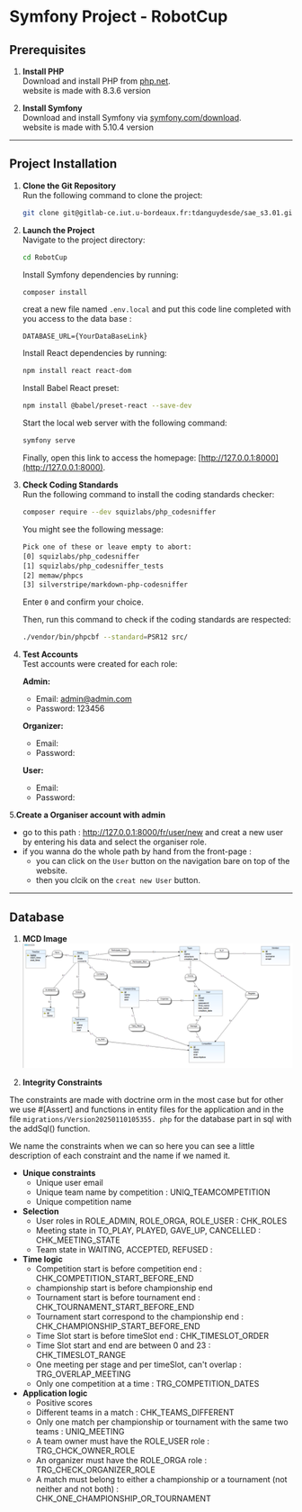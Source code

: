 # Symfony Project - RobotCup

## Prerequisites

1. **Install PHP**  
   Download and install PHP from [php.net](https://www.php.net/).  
   website is made with 8.3.6 version


2. **Install Symfony**  
   Download and install Symfony via [symfony.com/download](https://symfony.com/download).  
   website is made with 5.10.4 version

---

## Project Installation

1. **Clone the Git Repository**  
   Run the following command to clone the project:  
   ```bash
   git clone git@gitlab-ce.iut.u-bordeaux.fr:tdanguydesde/sae_s3.01.git
   ```

2. **Launch the Project**  
   Navigate to the project directory:  
   ```bash
   cd RobotCup
   ```  
   Install Symfony dependencies by running:  
   ```bash
   composer install
   ```
   creat a new file named `.env.local` and put this code line completed with you access to the data base : 
   ```
   DATABASE_URL={YourDataBaseLink}
   ```
   Install React dependencies by running:  
   ```bash
   npm install react react-dom
   ```  
   Install Babel React preset:  
   ```bash
   npm install @babel/preset-react --save-dev
   ```  
   Start the local web server with the following command:  
   ```bash
   symfony serve
   ```  
   Finally, open this link to access the homepage: [http://127.0.0.1:8000](http://127.0.0.1:8000).

3. **Check Coding Standards**  
   Run the following command to install the coding standards checker:  
   ```bash
   composer require --dev squizlabs/php_codesniffer
   ```  
   You might see the following message:  
   ```bash
   Pick one of these or leave empty to abort:
   [0] squizlabs/php_codesniffer
   [1] squizlabs/php_codesniffer_tests
   [2] memaw/phpcs
   [3] silverstripe/markdown-php-codesniffer
   ```  
   Enter `0` and confirm your choice.

   Then, run this command to check if the coding standards are respected:  
   ```bash
   ./vendor/bin/phpcbf --standard=PSR12 src/
   ```

4. **Test Accounts**  
   Test accounts were created for each role:  
   
   **Admin:**  
   * Email: admin@admin.com  
   * Password: 123456

   **Organizer:**  
   * Email: 
   * Password: 

   **User:**  
   * Email: 
   * Password: 

5.**Create a Organiser account with admin**  
   * go to this path : http://127.0.0.1:8000/fr/user/new and creat a new user by entering his data and select the organiser role.
   * if you wanna do the whole path by hand from the front-page :
      * you can click on the `User` button on the navigation bare on top of the website.
      * then you clcik on the `creat new User` button.

---

## Database
1. **MCD Image**  
![MCD Image](MCD.webp)

2. **Integrity Constraints** 

The constraints are made with doctrine orm in the most case but for other we use #[Assert\] and functions in entity files for the application and in the file `migrations/Version20250110105355. php` for the database part in sql with the addSql() function.

We name the constraints when we can so here you can see a little description of each constraint and the name if we named it.
   * **Unique constraints** 
      * Unique user email 
      * Unique team name by competition : UNIQ_TEAMCOMPETITION
      * Unique competition name 
   * **Selection** 
      * User roles in ROLE_ADMIN, ROLE_ORGA, ROLE_USER : CHK_ROLES
      * Meeting state in TO_PLAY, PLAYED, GAVE_UP, CANCELLED : CHK_MEETING_STATE
      * Team state in WAITING, ACCEPTED, REFUSED : 
   * **Time logic**
      * Competition start is before competition end : CHK_COMPETITION_START_BEFORE_END
      * championship start is before championship end
      * Tournament start is before tournament end : CHK_TOURNAMENT_START_BEFORE_END
      * Tournament start correspond to the championship end : CHK_CHAMPIONSHIP_START_BEFORE_END
      * Time Slot start is before timeSlot end : CHK_TIMESLOT_ORDER
      * Time Slot start and end are between 0 and 23 : CHK_TIMESLOT_RANGE
      * One meeting per stage and per timeSlot, can't overlap : TRG_OVERLAP_MEETING
      * Only one competition at a time : TRG_COMPETITION_DATES
   * **Application logic**
      * Positive scores 
      * Different teams in a match : CHK_TEAMS_DIFFERENT
      * Only one match per championship or tournament with the same two teams : UNIQ_MEETING
      * A team owner must have the ROLE_USER role : TRG_CHCK_OWNER_ROLE
      * An organizer must have the ROLE_ORGA role : TRG_CHECK_ORGANIZER_ROLE
      * A match must belong to either a championship or a tournament (not neither and not both) : CHK_ONE_CHAMPIONSHIP_OR_TOURNAMENT